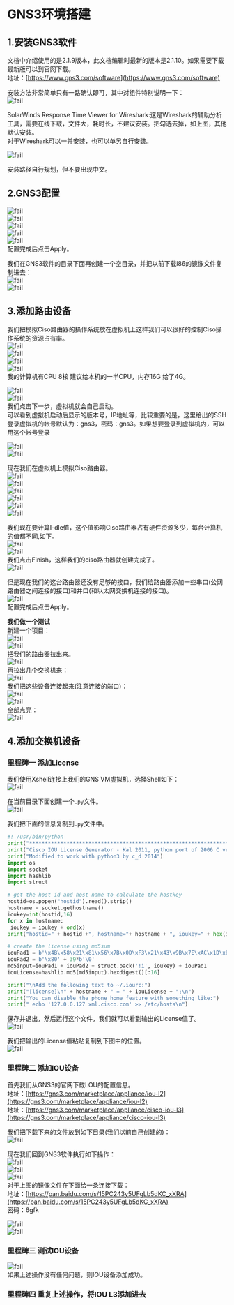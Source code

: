 # GNS3环境搭建

## 1.安装GNS3软件
文档中介绍使用的是2.1.9版本，此文档编辑时最新的版本是2.1.10。如果需要下载最新版可以到官网下载。<br>
地址：[https://www.gns3.com/software](https://www.gns3.com/software)<br>

安装方法非常简单只有一路确认即可，其中对组件特别说明一下：<br>
![fail](img/2.1.PNG)<br>

SolarWinds Response Time Viewer for Wireshark:这是Wireshark的辅助分析工具，需要在线下载，文件大，耗时长，不建议安装。把勾选去掉，如上图，其他默认安装。<br>
对于Wireshark可以一并安装，也可以单另自行安装。<br>

![fail](img/2.6.PNG)<br>

安装路径自行规划，但不要出现中文。<br>

## 2.GNS3配置
![fail](img/2.2.PNG)<br>
![fail](img/2.3.PNG)<br>
![fail](img/2.4.PNG)<br>
![fail](img/2.5.PNG)<br>
![fail](img/2.7.PNG)<br>
配置完成后点击Apply。<br>

我们在GNS3软件的目录下面再创建一个空目录，并把以前下载i86的镜像文件复制进去：<br>
![fail](img/2.40.PNG)<br>
![fail](img/2.41.PNG)<br>

## 3.添加路由设备
我们把模拟Ciso路由器的操作系统放在虚拟机上这样我们可以很好的控制Ciso操作系统的资源占有率。<br>
![fail](img/2.8.PNG)<br>
![fail](img/2.9.PNG)<br>
![fail](img/2.10.PNG)<br>
![fail](img/2.11.PNG)<br>
我的计算机有CPU 8核 建议给本机的一半CPU，内存16G 给了4G。<br>

![fail](img/2.12.PNG)<br>
![fail](img/2.13.PNG)<br>
我们点击下一步，虚拟机就会自己启动。<br>
可以看到虚拟机启动后显示的版本号，IP地址等，比较重要的是，这里给出的SSH登录虚拟机的帐号默认为：gns3，密码：gns3。如果想要登录到虚拟机内，可以用这个帐号登录<br>

![fail](img/2.14.PNG)<br>
![fail](img/2.15.PNG)<br>

现在我们在虚拟机上模拟Ciso路由器。<br>
![fail](img/2.16.PNG)<br>
![fail](img/2.17.PNG)<br>
![fail](img/2.18.PNG)<br>
![fail](img/2.19.PNG)<br>
![fail](img/2.20.PNG)<br>
![fail](img/2.21.PNG)<br>

我们现在要计算I-dle值，这个值影响Ciso路由器占有硬件资源多少，每台计算机的值都不同,如下。<br>
![fail](img/2.22.PNG)<br>
![fail](img/2.23.PNG)<br>
我们点击Finish，这样我们的ciso路由器就创建完成了。<br>
![fail](img/2.24.PNG)<br>

但是现在我们的这台路由器还没有足够的接口，我们给路由器添加一些串口(公网路由器之间连接的接口)和并口(和以太网交换机连接的接口)。<br>
![fail](img/2.25.PNG)<br>
配置完成后点击Apply。<br>

**我们做一个测试**<br>
新建一个项目：<br>
![fail](img/2.26.PNG)<br>
![fail](img/2.27.PNG)<br>
把我们的路由器拉出来。<br>
![fail](img/2.28.PNG)<br>
再拉出几个交换机来：<br>
![fail](img/2.29.PNG)<br>
我们把这些设备连接起来(注意连接的端口)：<br>
![fail](img/2.30.PNG)<br>
![fail](img/2.31.PNG)<br>
全部点亮：<br>
![fail](img/2.32.PNG)<br>

## 4.添加交换机设备
### 里程碑一 添加License
我们使用Xshell连接上我们的GNS VM虚拟机，选择Shell如下：<br>
![fail](img/2.36.PNG)<br>

在当前目录下面创建一个``.py``文件。<br>
![fail](img/2.37.PNG)<br>

我们把下面的信息复制到``.py``文件中。<br>
```python
#! /usr/bin/python
print("*********************************************************************")
print("Cisco IOU License Generator - Kal 2011, python port of 2006 C version")
print("Modified to work with python3 by c_d 2014")
import os
import socket
import hashlib
import struct

# get the host id and host name to calculate the hostkey
hostid=os.popen("hostid").read().strip()
hostname = socket.gethostname()
ioukey=int(hostid,16)
for x in hostname:
 ioukey = ioukey + ord(x)
print("hostid=" + hostid +", hostname="+ hostname + ", ioukey=" + hex(ioukey)[2:])

# create the license using md5sum
iouPad1 = b'\x4B\x58\x21\x81\x56\x7B\x0D\xF3\x21\x43\x9B\x7E\xAC\x1D\xE6\x8A'
iouPad2 = b'\x80' + 39*b'\0'
md5input=iouPad1 + iouPad2 + struct.pack('!i', ioukey) + iouPad1
iouLicense=hashlib.md5(md5input).hexdigest()[:16]

print("\nAdd the following text to ~/.iourc:")
print("[license]\n" + hostname + " = " + iouLicense + ";\n")
print("You can disable the phone home feature with something like:")
print(" echo '127.0.0.127 xml.cisco.com' >> /etc/hosts\n")
```
保存并退出，然后运行这个文件，我们就可以看到输出的License值了。<br>
![fail](img/2.38.PNG)<br>

我们把输出的License值粘贴复制到下图中的位置。<br>
![fail](img/2.39.PNG)<br>

### 里程碑二 添加IOU设备
首先我们从GNS3的官网下载LOU的配置信息。<br>
地址：[https://gns3.com/marketplace/appliance/iou-l2](https://gns3.com/marketplace/appliance/iou-l2)<br>
地址：[https://gns3.com/marketplace/appliance/cisco-iou-l3](https://gns3.com/marketplace/appliance/cisco-iou-l3)<br>

我们把下载下来的文件放到如下目录(我们以前自己创建的)：<br>
![fail](img/2.41.PNG)<br>

现在我们回到GNS3软件执行如下操作：<br>
![fail](img/2.42.PNG)<br>
![fail](img/2.43.PNG)<br>
![fail](img/2.44.PNG)<br>
对于上图的镜像文件在下面给一条连接下载：<br>
地址：[https://pan.baidu.com/s/15PC243y5UFgLb5dKC_xXRA](https://pan.baidu.com/s/15PC243y5UFgLb5dKC_xXRA)<br>
密码：6gfk<br>

![fail](img/2.45.PNG)<br>
![fail](img/2.46.PNG)<br>

### 里程碑三 测试IOU设备
![fail](img/2.47.PNG)<br>
如果上述操作没有任何问题，则IOU设备添加成功。<br>

### 里程碑四 重复上述操作，将IOU L3添加进去












#

